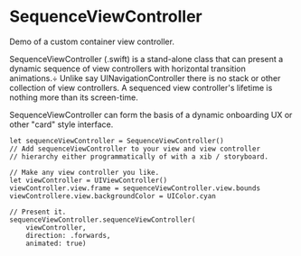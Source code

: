 # SequenceViewController
Demo of a custom container view controller.

SequenceViewController (.swift) is a stand-alone class that can present a dynamic sequence of view controllers with horizontal transition animations.÷ Unlike say UINavigationController there is no stack or other collection of view controllers. A sequenced view controller's lifetime is nothing more than its screen-time.

SequenceViewController can form the basis of a dynamic onboarding UX or other "card" style interface.


	let sequenceViewController = SequenceViewController()
	// Add sequenceViewController to your view and view controller
	// hierarchy either programmatically of with a xib / storyboard.

	// Make any view controller you like.
	let viewController = UIViewController()
	viewController.view.frame = sequenceViewController.view.bounds
	viewControllere.view.backgroundColor = UIColor.cyan

	// Present it.
    sequenceViewController.sequenceViewController(
        viewController,
        direction: .forwards,
        animated: true)
		
	